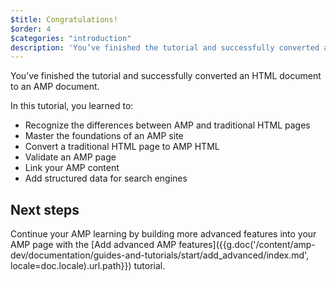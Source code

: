 ```yaml
---
$title: Congratulations!
$order: 4
$categories: "introduction"
description: 'You’ve finished the tutorial and successfully converted an HTML document to an AMP document. In this tutorial, you learned to: - Recognize the differences between AMP and ...'
---
```


You’ve finished the tutorial and successfully converted an HTML document to an AMP document.

In this tutorial, you learned to:

- Recognize the differences between AMP and traditional HTML pages
- Master the foundations of an AMP site
- Convert a traditional HTML page to AMP HTML
- Validate an AMP page
- Link your AMP content
- Add structured data for search engines

## Next steps

Continue your AMP learning by building more advanced features into your AMP page with the [Add advanced AMP features]({{g.doc('/content/amp-dev/documentation/guides-and-tutorials/start/add_advanced/index.md', locale=doc.locale).url.path}}) tutorial.
